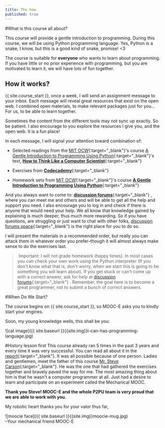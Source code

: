 ```yaml
---
title: The how
published: true
---
```


#What is this course all about?

This course will provide a gentle introduction to programming. During this course, we will be using Python programming language. Yes, Python is a snake, I know, but this is a good kind of snake, promise! <3 

The course is suitable for __everyone__ who wants to learn about programming. If you have little or no prior experience with programming, but you are motivated to learn it, we will have lots of fun together.

## How it works?

{{ site.course_start }}, once a week, I will send an assignment message to your inbox. Each message will reveal great resources that exist on the open web. I combined open materials, to make relevant packages just for you... For us, to be able to learn together.

Sometimes the content from the different tools may not sync up exactly. So be patient. I also encourage to you explore the resources I give you, and the open web. It is a fun place!

In each message, I will signal your attention toward combination of:

* Selected readings from the [MIT OCW](http://ocw.mit.edu/index.htm){:target="_blank"}'s course [A Gentle Introduction to Programming Using Python](http://ocw.mit.edu/courses/electrical-engineering-and-computer-science/6-189-a-gentle-introduction-to-programming-using-python-january-iap-2011){:target="_blank"}'s text, [__How to Think Like a Computer Scientist__]( http://www.greenteapress.com/thinkpython/thinkCSpy/html/){:target="_blank"} 
	
* Exercises from [__Codecademy__](http://www.codecademy.com/#!/exercises/0){:target="_blank"} 

* Homework sets from [MIT OCW](http://ocw.mit.edu/index.htm){:target="_blank"}'s course [__A Gentle Introduction to Programming Using Python__]( http://ocw.mit.edu/courses/electrical-engineering-and-computer-science/6-189-a-gentle-introduction-to-programming-using-python-january-iap-2011/){:target="_blank"} 

And you always want to come to:
[__discussion forums__](http://discourse.p2pu.org/c/gentle-introduction-to-python){:target="_blank"} , where you can meet me and others and will be able to get all the help and support you need. I also encourage you to log in and check if there is anyone that would need your help. We all know that knowledge gained by explaining is much deeper, thus much more rewarding. 
So if you have questions, are struggling or just want to chat with other folks, [discussion forums space](http://discourse.p2pu.org/c/gentle-introduction-to-python){:target="_blank"}  is the right place for you to do so.

I will present the materials in a recommended order, but really you can attack them in whatever order you prefer–though it will almost always make sense to do the exercises last.

> Important: I will not grade homework (happy times). In most cases you can check your own work using the Python interpreter (If you don't know what that is, don't worry, when we start this is going to be something you will learn about). If you get stuck or can’t come up with a correct answer, ask for help at [discussion forums](http://discourse.p2pu.org/c/gentle-introduction-to-python){:target="_blank"} . Remember, the goal here is to become a great programmer, not to submit a bunch of correct answers.


#When Do We Start?

The course begins on {{ site.course_start }}, so MOOC-E asks you to kindly start your engines.


Soon, my young knowledge wells, this shall be you:

 ![cat image]({{ site.baseurl }}{{site.img}}i-can-has-programming-language.jpg) 
 
 
#History lesson first
This course already ran 5 times in the past 3 years and every time it was very successful. You can read all about it in the [report](http://reports.p2pu.org/mooc-maker/){:target="_blank"}. It was all possible because of one person. Ladies and gentlemen, meet the father of this course [Mr. Steve Carson](https://twitter.com/SteveECarson){:target="_blank"}. He was the one that had gathered the exercises together and bravely paved the way for me. The most amazing thing about him is that he wasn't a computer programmer at all. Just had a desire to learn and participate on an experiment called the Mechanical MOOC. 

__Thank you Steve! MOOC-E and the whole P2PU team is very proud that we are able to work with you.__

My robotic heart thanks you for your valor thus far,

![moocie face]({{ site.baseurl }}{{site.img}}moocie-mug.jpg)  
–Your mechanical friend MOOC-E


